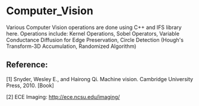 # Computer_Vision
Various Computer Vision operations are done using C++ and IFS library here.
Operations include: Kernel Operations, Sobel Operators, Variable Conductance Diffusion for Edge Preservation, Circle Detection 
(Hough's Transform-3D Accumulation, Randomized Algorithm)


Reference:
---------
[1] Snyder, Wesley E., and Hairong Qi. Machine vision. Cambridge University Press, 2010. [Book]

[2] ECE Imaging: http://ece.ncsu.edu/imaging/
